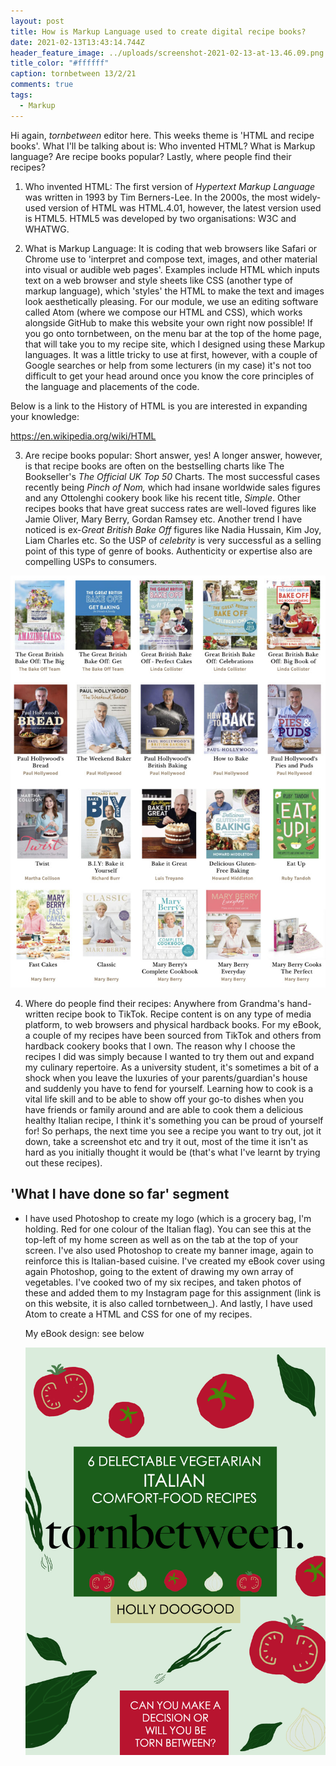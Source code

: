 ```yaml
---
layout: post
title: How is Markup Language used to create digital recipe books?
date: 2021-02-13T13:43:14.744Z
header_feature_image: ../uploads/screenshot-2021-02-13-at-13.46.09.png
title_color: "#ffffff"
caption: tornbetween 13/2/21
comments: true
tags:
  - Markup
---
```

Hi again, *tornbetween* editor here. This weeks theme is 'HTML and recipe books'. What I'll be talking about is: Who invented HTML? What is Markup language? Are recipe books popular? Lastly, where people find their recipes?

1. Who invented HTML: The first version of *Hypertext Markup Language* was written in 1993 by Tim Berners-Lee. In the 2000s, the most widely-used version of HTML was HTML.4.01, however, the latest version used is HTML5. HTML5 was developed by two organisations: W3C and WHATWG. 

2. What is Markup Language: It is coding that web browsers like Safari or Chrome use to 'interpret and compose text, images, and other material into visual or audible web pages'. Examples include HTML which inputs text on a web browser and style sheets like CSS (another type of markup language), which 'styles' the HTML to make the text and images look aesthetically pleasing. For our module, we use an editing software called Atom (where we compose our HTML and CSS), which works alongside GitHub to make this website your own right now possible! If you go onto tornbetween, on the menu bar at the top of the home page, that will take you to my recipe site, which I designed using these Markup languages. It was a little tricky to use at first, however, with a couple of Google searches or help from some lecturers (in my case) it's not too difficult to get your head around once you know the core principles of the language and placements of the code.

Below is a link to the History of HTML is you are interested in expanding your knowledge:

<https://en.wikipedia.org/wiki/HTML>

3. Are recipe books popular: Short answer, yes! A longer answer, however, is that recipe books are often on the bestselling charts like The Bookseller's *The Official UK Top 50* Charts. The most successful cases recently being *Pinch of Nom,* which had insane worldwide sales figures and any Ottolenghi cookery book like his recent title, *Simple*. Other recipes books that have great success rates are well-loved figures like Jamie Oliver, Mary Berry, Gordan Ramsey etc. Another trend I have noticed is ex-*Great British Bake Off* figures like Nadia Hussain, Kim Joy, Liam Charles etc. So the USP of *celebrity* is very successful as a selling point of this type of genre of books. Authenticity or expertise also are compelling USPs to consumers. 

![Array of The Great British Bake-Off book covers](../uploads/greatbritish-1-.jpg "The Great British Bake-Off book covers")

4. Where do people find their recipes: Anywhere from Grandma's hand-written recipe book to TikTok. Recipe content is on any type of media platform, to web browsers and physical hardback books. For my eBook, a couple of my recipes have been sourced from TikTok and others from hardback cookery books that I own. The reason why I choose the recipes I did was simply because I wanted to try them out and expand my culinary repertoire. As a university student, it's sometimes a bit of a shock when you leave the luxuries of your parents/guardian's house and suddenly you have to fend for yourself. Learning how to cook is a vital life skill and to be able to show off your go-to dishes when you have friends or family around and are able to cook them a delicious healthy Italian recipe, I think it's something you can be proud of yourself for! So perhaps, the next time you see a recipe you want to try out, jot it down, take a screenshot etc and try it out, most of the time it isn't as hard as you initially thought it would be (that's what I've learnt by trying out these recipes).

## **'What I have done so far' segment**

* I have used Photoshop to create my logo (which is a grocery bag, I'm holding. Red for one colour of the Italian flag). You can see this at the top-left of my home screen as well as on the tab at the top of your screen. I've also used Photoshop to create my banner image, again to reinforce this is Italian-based cuisine. I've created my eBook cover using again Photoshop, going to the extent of drawing my own array of vegetables. I've cooked two of my six recipes, and taken photos of these and added them to my Instagram page for this assignment (link is on this website, it is also called tornbetween_). And lastly, I have used Atom to create a HTML and CSS for one of my recipes.

  My eBook design: see below 

  ![eBook cover for tornbetween's new and upcoming Italian-inspired recipe book. Has an arrangement of hand-drawn vegetable illustrations, all colours of the Italian flag. ](../uploads/ebook-coverpsd.jpg "tornbetween eBook cover")